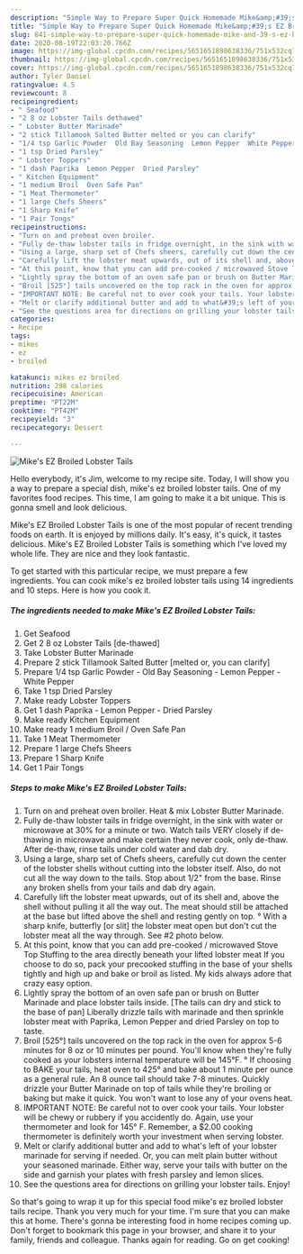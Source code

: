 ```yaml
---
description: "Simple Way to Prepare Super Quick Homemade Mike&amp;#39;s EZ Broiled Lobster Tails"
title: "Simple Way to Prepare Super Quick Homemade Mike&amp;#39;s EZ Broiled Lobster Tails"
slug: 841-simple-way-to-prepare-super-quick-homemade-mike-and-39-s-ez-broiled-lobster-tails
date: 2020-08-19T22:03:20.766Z
image: https://img-global.cpcdn.com/recipes/5651651898638336/751x532cq70/mikes-ez-broiled-lobster-tails-recipe-main-photo.jpg
thumbnail: https://img-global.cpcdn.com/recipes/5651651898638336/751x532cq70/mikes-ez-broiled-lobster-tails-recipe-main-photo.jpg
cover: https://img-global.cpcdn.com/recipes/5651651898638336/751x532cq70/mikes-ez-broiled-lobster-tails-recipe-main-photo.jpg
author: Tyler Daniel
ratingvalue: 4.5
reviewcount: 8
recipeingredient:
- " Seafood"
- "2 8 oz Lobster Tails dethawed"
- " Lobster Butter Marinade"
- "2 stick Tillamook Salted Butter melted or you can clarify"
- "1/4 tsp Garlic Powder  Old Bay Seasoning  Lemon Pepper  White Pepper"
- "1 tsp Dried Parsley"
- " Lobster Toppers"
- "1 dash Paprika  Lemon Pepper  Dried Parsley"
- " Kitchen Equipment"
- "1 medium Broil  Oven Safe Pan"
- "1 Meat Thermometer"
- "1 large Chefs Sheers"
- "1 Sharp Knife"
- "1 Pair Tongs"
recipeinstructions:
- "Turn on and preheat oven broiler.                                           Heat &amp; mix Lobster Butter Marinade."
- "Fully de-thaw lobster tails in fridge overnight, in the sink with water or microwave at 30% for a minute or two. Watch tails VERY closely if de-thawing in microwave and make certain they never cook, only de-thaw. After de-thaw, rinse tails under cold water and dab dry."
- "Using a large, sharp set of Chefs sheers, carefully cut down the center of the lobster shells without cutting into the lobster itself. Also, do not cut all the way down to the tails. Stop about 1/2&#34; from the base. Rinse any broken shells from your tails and dab dry again."
- "Carefully lift the lobster meat upwards, out of its shell and, above the shell without pulling it all the way out. The meat should still be attached at the base but lifted above the shell and resting gently on top.                                                  ° With a sharp knife, butterfly [or slit] the lobster meat open but don&#39;t cut the lobster meat all the way through.  See #2 photo below."
- "At this point, know that you can add pre-cooked / microwaved Stove Top Stuffing to the area directly beneath your lifted lobster meat If you choose to do so, pack your precooked stuffing in the base of your shells tightly and high up and bake or broil as listed. My kids always adore that crazy easy option."
- "Lightly spray the bottom of an oven safe pan or brush on Butter Marinade and place lobster tails inside. [The tails can dry and stick to the base of pan] Liberally drizzle tails with marinade and then sprinkle lobster meat with Paprika, Lemon Pepper and dried Parsley on top to taste."
- "Broil [525°] tails uncovered on the top rack in the oven for approx 5-6 minutes for 8 oz or 10 minutes per pound. You&#39;ll know when they&#39;re fully cooked as your lobsters internal temperature will be 145°F.                                                                                             ° If choosing to BAKE your tails, heat oven to 425° and bake about 1 minute per ounce as a general rule. An 8 ounce tail should take 7-8 minutes. Quickly drizzle your Butter Marinade on top of tails while they&#39;re broiling or baking but make it quick. You won&#39;t want to lose any of your ovens heat."
- "IMPORTANT NOTE: Be careful not to over cook your tails. Your lobster will be chewy or rubbery if you accidently do. Again, use your thermometer and look for 145° F. Remember, a $2.00 cooking thermometer is definitely worth your investment when serving lobster."
- "Melt or clarify additional butter and add to what&#39;s left of your lobster marinade for serving if needed. Or, you can melt plain butter without your seasoned marinade. Either way, serve your tails with butter on the side and garnish your plates with fresh parsley and lemon slices."
- "See the questions area for directions on grilling your lobster tails. Enjoy!"
categories:
- Recipe
tags:
- mikes
- ez
- broiled

katakunci: mikes ez broiled 
nutrition: 298 calories
recipecuisine: American
preptime: "PT22M"
cooktime: "PT42M"
recipeyield: "3"
recipecategory: Dessert

---
```



![Mike&#39;s EZ Broiled Lobster Tails](https://img-global.cpcdn.com/recipes/5651651898638336/751x532cq70/mikes-ez-broiled-lobster-tails-recipe-main-photo.jpg)

Hello everybody, it's Jim, welcome to my recipe site. Today, I will show you a way to prepare a special dish, mike&#39;s ez broiled lobster tails. One of my favorites food recipes. This time, I am going to make it a bit unique. This is gonna smell and look delicious.



Mike&#39;s EZ Broiled Lobster Tails is one of the most popular of recent trending foods on earth. It is enjoyed by millions daily. It's easy, it's quick, it tastes delicious. Mike&#39;s EZ Broiled Lobster Tails is something which I've loved my whole life. They are nice and they look fantastic.


To get started with this particular recipe, we must prepare a few ingredients. You can cook mike&#39;s ez broiled lobster tails using 14 ingredients and 10 steps. Here is how you cook it.

<!--inarticleads1-->

##### The ingredients needed to make Mike&#39;s EZ Broiled Lobster Tails:

1. Get  Seafood
1. Get 2 8 oz Lobster Tails [de-thawed]
1. Take  Lobster Butter Marinade
1. Prepare 2 stick Tillamook Salted Butter [melted or, you can clarify]
1. Prepare 1/4 tsp Garlic Powder - Old Bay Seasoning - Lemon Pepper - White Pepper
1. Take 1 tsp Dried Parsley
1. Make ready  Lobster Toppers
1. Get 1 dash Paprika - Lemon Pepper - Dried Parsley
1. Make ready  Kitchen Equipment
1. Make ready 1 medium Broil / Oven Safe Pan
1. Take 1 Meat Thermometer
1. Prepare 1 large Chefs Sheers
1. Prepare 1 Sharp Knife
1. Get 1 Pair Tongs




<!--inarticleads2-->

##### Steps to make Mike&#39;s EZ Broiled Lobster Tails:

1. Turn on and preheat oven broiler.                                           Heat &amp; mix Lobster Butter Marinade.
1. Fully de-thaw lobster tails in fridge overnight, in the sink with water or microwave at 30% for a minute or two. Watch tails VERY closely if de-thawing in microwave and make certain they never cook, only de-thaw. After de-thaw, rinse tails under cold water and dab dry.
1. Using a large, sharp set of Chefs sheers, carefully cut down the center of the lobster shells without cutting into the lobster itself. Also, do not cut all the way down to the tails. Stop about 1/2&#34; from the base. Rinse any broken shells from your tails and dab dry again.
1. Carefully lift the lobster meat upwards, out of its shell and, above the shell without pulling it all the way out. The meat should still be attached at the base but lifted above the shell and resting gently on top.                                                  ° With a sharp knife, butterfly [or slit] the lobster meat open but don&#39;t cut the lobster meat all the way through.  See #2 photo below.
1. At this point, know that you can add pre-cooked / microwaved Stove Top Stuffing to the area directly beneath your lifted lobster meat If you choose to do so, pack your precooked stuffing in the base of your shells tightly and high up and bake or broil as listed. My kids always adore that crazy easy option.
1. Lightly spray the bottom of an oven safe pan or brush on Butter Marinade and place lobster tails inside. [The tails can dry and stick to the base of pan] Liberally drizzle tails with marinade and then sprinkle lobster meat with Paprika, Lemon Pepper and dried Parsley on top to taste.
1. Broil [525°] tails uncovered on the top rack in the oven for approx 5-6 minutes for 8 oz or 10 minutes per pound. You&#39;ll know when they&#39;re fully cooked as your lobsters internal temperature will be 145°F.                                                                                             ° If choosing to BAKE your tails, heat oven to 425° and bake about 1 minute per ounce as a general rule. An 8 ounce tail should take 7-8 minutes. Quickly drizzle your Butter Marinade on top of tails while they&#39;re broiling or baking but make it quick. You won&#39;t want to lose any of your ovens heat.
1. IMPORTANT NOTE: Be careful not to over cook your tails. Your lobster will be chewy or rubbery if you accidently do. Again, use your thermometer and look for 145° F. Remember, a $2.00 cooking thermometer is definitely worth your investment when serving lobster.
1. Melt or clarify additional butter and add to what&#39;s left of your lobster marinade for serving if needed. Or, you can melt plain butter without your seasoned marinade. Either way, serve your tails with butter on the side and garnish your plates with fresh parsley and lemon slices.
1. See the questions area for directions on grilling your lobster tails. Enjoy!




So that's going to wrap it up for this special food mike&#39;s ez broiled lobster tails recipe. Thank you very much for your time. I'm sure that you can make this at home. There's gonna be interesting food in home recipes coming up. Don't forget to bookmark this page in your browser, and share it to your family, friends and colleague. Thanks again for reading. Go on get cooking!
